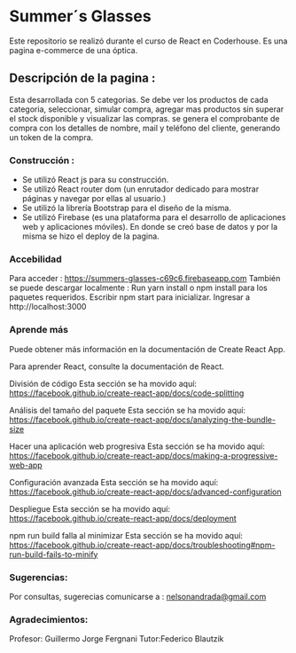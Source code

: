 
# Summer´s Glasses 

Este repositorio se realizó durante el curso de React en Coderhouse.
Es una pagina e-commerce de una óptica.

## Descripción de la pagina :
Esta desarrollada con 5 categorias.
Se debe ver los productos de cada categoria, seleccionar, simular compra, agregar  mas productos sin superar el stock disponible y visualizar las compras. se genera el comprobante de compra con los detalles de nombre, mail y teléfono del cliente, generando un token de la compra.
### Construcción :

 * Se utilizó React js para su construcción.
 * Se utilizó React router dom (un enrutador dedicado para mostrar páginas y navegar por ellas al usuario.)
 * Se utilizó la librería Bootstrap para el diseño de la misma.
 * Se utilizó Firebase (es una plataforma para el desarrollo de aplicaciones web y aplicaciones móviles). En donde se creó base de datos y por la misma se hizo el deploy de la pagina.
### Accebilidad

 Para acceder : https://summers-glasses-c69c6.firebaseapp.com
También se puede descargar localmente :
Run yarn install o npm install para los paquetes requeridos.
Escribir npm start para inicializar.
Ingresar a http://localhost:3000
### Aprende más
Puede obtener más información en la documentación de Create React App.

Para aprender React, consulte la documentación de React.

División de código
Esta sección se ha movido aquí: https://facebook.github.io/create-react-app/docs/code-splitting

Análisis del tamaño del paquete
Esta sección se ha movido aquí: https://facebook.github.io/create-react-app/docs/analyzing-the-bundle-size

Hacer una aplicación web progresiva
Esta sección se ha movido aquí: https://facebook.github.io/create-react-app/docs/making-a-progressive-web-app

Configuración avanzada
Esta sección se ha movido aquí: https://facebook.github.io/create-react-app/docs/advanced-configuration

Despliegue
Esta sección se ha movido aquí: https://facebook.github.io/create-react-app/docs/deployment

npm run build falla al minimizar
Esta sección se ha movido aquí: https://facebook.github.io/create-react-app/docs/troubleshooting#npm-run-build-fails-to-minify

### Sugerencias:
Por consultas, sugerecias comunicarse a : nelsonandrada@gmail.com
### Agradecimientos:
Profesor: Guillermo Jorge Fergnani
Tutor:Federico Blautzik